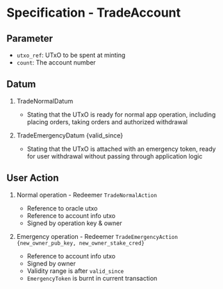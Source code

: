 # Specification - TradeAccount

## Parameter

- `utxo_ref`: UTxO to be spent at minting
- `count`: The account number

## Datum

1. TradeNormalDatum

   - Stating that the UTxO is ready for normal app operation, including placing orders, taking orders and authorized withdrawal

2. TradeEmergencyDatum {valid_since}

   - Stating that the UTxO is attached with an emergency token, ready for user withdrawal without passing through application logic

## User Action

1. Normal operation - Redeemer `TradeNormalAction`

   - Reference to oracle utxo
   - Reference to account info utxo
   - Signed by operation key & owner

2. Emergency operation - Redeemer `TradeEmergencyAction {new_owner_pub_key, new_owner_stake_cred}`

   - Reference to account info utxo
   - Signed by owner
   - Validity range is after `valid_since`
   - `EmergencyToken` is burnt in current transaction
